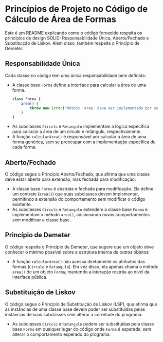 # Princípios de Projeto no Código de Cálculo de Área de Formas

Este é um README explicando como o código fornecido respeita os princípios de design SOLID: Responsabilidade Única, Aberto/Fechado e Substituição de Liskov. Além disso, também respeita o Princípio de Demeter.

## Responsabilidade Única

Cada classe no código tem uma única responsabilidade bem definida:

- A classe base `Forma` define a interface para calcular a área de uma forma.
    ```javascript
    class Forma {
        area() {
            throw new Error("Método 'area' deve ser implementado por subclasses");
        }
    }
- As subclasses `Circulo` e `Retangulo` implementam a lógica específica para calcular a área de um círculo e retângulo, respectivamente.
- A função `calcularArea()` é responsável por calcular a área de uma forma genérica, sem se preocupar com a implementação específica de cada forma.

## Aberto/Fechado

O código segue o Princípio Aberto/Fechado, que afirma que uma classe deve estar aberta para extensão, mas fechada para modificação:

- A classe base `Forma` é abstrata e fechada para modificação. Ela define um contrato (`area()`) que suas subclasses devem implementar, permitindo a extensão do comportamento sem modificar o código existente.
- As subclasses `Circulo` e `Retangulo` estendem a classe base `Forma` e implementam o método `area()`, adicionando novos comportamentos sem modificar a classe base.

## Princípio de Demeter

O código respeita o Princípio de Demeter, que sugere que um objeto deve conhecer o mínimo possível sobre a estrutura interna de outros objetos:

- A função `calcularArea()` não acessa diretamente os atributos das formas (`Circulo` e `Retangulo`). Em vez disso, ela apenas chama o método `area()` de um objeto `Forma`, mantendo a interação restrita ao nível da interface pública.

## Substituição de Liskov

O código segue o Princípio de Substituição de Liskov (LSP), que afirma que as instâncias de uma classe base devem poder ser substituídas pelas instâncias de suas subclasses sem alterar a corretude do programa:

- As subclasses `Circulo` e `Retangulo` podem ser substituídas pela classe base `Forma` em qualquer lugar do código onde `Forma` é esperada, sem alterar o comportamento esperado do programa.
